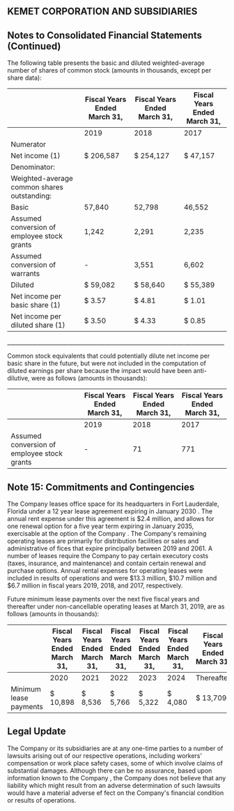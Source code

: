## KEMET CORPORATION AND SUBSIDIARIES

## Notes to Consolidated Financial Statements (Continued)

The following table presents the basic and diluted weighted-average number of shares of common stock (amounts in thousands, except per share data):

|                                             | Fiscal Years Ended March 31,   | Fiscal Years Ended March 31,   | Fiscal Years Ended March 31,   |
|---------------------------------------------|--------------------------------|--------------------------------|--------------------------------|
|                                             | 2019                           | 2018                           | 2017                           |
| Numerator                                   |                                |                                |                                |
| Net income  (1)                             | $ 206,587                      | $ 254,127                      | $ 47,157                       |
| Denominator:                                |                                |                                |                                |
| Weighted-average common shares outstanding: |                                |                                |                                |
| Basic                                       | 57,840                         | 52,798                         | 46,552                         |
| Assumed conversion of employee stock grants | 1,242                          | 2,291                          | 2,235                          |
| Assumed conversion of warrants              | -                              | 3,551                          | 6,602                          |
| Diluted                                     | $ 59,082                       | $ 58,640                       | $ 55,389                       |
| Net income per basic share  (1)             | $ 3.57                         | $ 4.81                         | $ 1.01                         |
| Net income per diluted share  (1)           | $ 3.50                         | $ 4.33                         | $ 0.85                         |

\_\_\_\_\_\_\_\_\_\_\_\_\_\_\_\_\_\_\_\_\_\_\_\_\_\_\_\_\_\_\_\_\_\_\_\_\_\_\_\_\_\_\_\_\_\_\_\_\_\_\_\_\_\_\_\_\_\_\_\_\_\_\_\_\_\_\_\_\_\_\_\_\_\_\_\_\_\_

Common stock equivalents that could potentially dilute net income per basic share in the future, but were not included in the computation of diluted earnings per share because the impact would have been anti-dilutive, were as follows (amounts in thousands):

|                                             | Fiscal Years Ended March 31,   |   Fiscal Years Ended March 31, |   Fiscal Years Ended March 31, |
|---------------------------------------------|--------------------------------|--------------------------------|--------------------------------|
|                                             | 2019                           |                           2018 |                           2017 |
| Assumed conversion of employee stock grants | -                              |                             71 |                            771 |

## Note 15: Commitments and Contingencies

The Company leases office space for its headquarters in Fort Lauderdale, Florida under a 12 year lease agreement expiring in January 2030 . The annual rent expense under this agreement is $2.4 million, and allows for one renewal option for a five year term expiring in January 2035, exercisable at the option of the Company . The Company's remaining operating leases are primarily for distribution facilities or sales and administrative of fices that expire principally between 2019 and 2061. A number of leases require the Company to pay certain executory costs (taxes, insurance, and maintenance) and contain certain renewal and purchase options. Annual rental expenses for operating leases were included in results of operations and were $13.3 million, $10.7 million and $6.7 million in fiscal years 2019, 2018, and 2017, respectively.

Future minimum lease payments over the next five fiscal years and thereafter under non-cancellable operating leases at March 31, 2019, are as follows (amounts in thousands):

|                        | Fiscal Years Ended March 31,   | Fiscal Years Ended March 31,   | Fiscal Years Ended March 31,   | Fiscal Years Ended March 31,   | Fiscal Years Ended March 31,   | Fiscal Years Ended March 31,   |
|------------------------|--------------------------------|--------------------------------|--------------------------------|--------------------------------|--------------------------------|--------------------------------|
|                        | 2020                           | 2021                           | 2022                           | 2023                           | 2024                           | Thereafter                     |
| Minimum lease payments | $ 10,898                       | $ 8,536                        | $ 5,766                        | $ 5,322                        | $ 4,080                        | $ 13,709                       |

## Legal Update

The Company or its subsidiaries are at any one-time parties to a number of lawsuits arising out of our respective operations, including workers' compensation or work place safety cases, some of which involve claims of substantial damages. Although there can be no assurance, based upon information known to the Company , the Company does not believe that any liability which might result from an adverse determination of such lawsuits would have a material adverse ef fect on the Company's financial condition or results of operations.